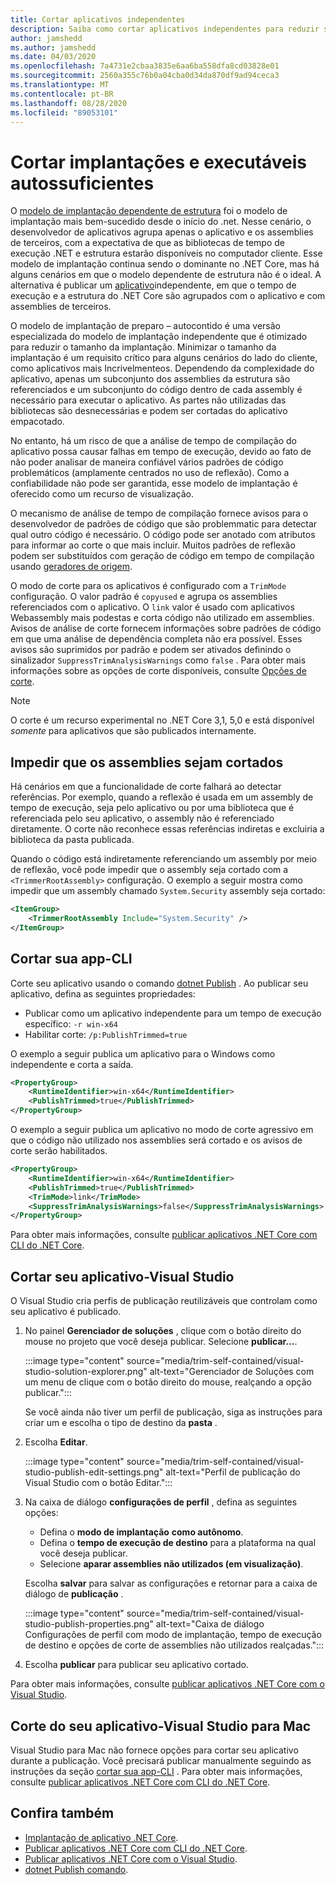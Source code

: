 ```yaml
---
title: Cortar aplicativos independentes
description: Saiba como cortar aplicativos independentes para reduzir seu tamanho. O .NET Core agrupa o tempo de execução com um aplicativo que é publicado de forma independente e, em geral, inclui mais do tempo de execução e, em seguida, é necessário.
author: jamshedd
ms.author: jamshedd
ms.date: 04/03/2020
ms.openlocfilehash: 7a4731e2cbaa3835e6aa6ba558dfa8cd03828e01
ms.sourcegitcommit: 2560a355c76b0a04cba0d34da870df9ad94ceca3
ms.translationtype: MT
ms.contentlocale: pt-BR
ms.lasthandoff: 08/28/2020
ms.locfileid: "89053101"
---
```

# <a name="trim-self-contained-deployments-and-executables"></a>Cortar implantações e executáveis autossuficientes

O [modelo de implantação dependente de estrutura](index.md#publish-framework-dependent) foi o modelo de implantação mais bem-sucedido desde o início do .net. Nesse cenário, o desenvolvedor de aplicativos agrupa apenas o aplicativo e os assemblies de terceiros, com a expectativa de que as bibliotecas de tempo de execução .NET e estrutura estarão disponíveis no computador cliente. Esse modelo de implantação continua sendo o dominante no .NET Core, mas há alguns cenários em que o modelo dependente de estrutura não é o ideal. A alternativa é publicar um [aplicativo](index.md#publish-self-contained)independente, em que o tempo de execução e a estrutura do .NET Core são agrupados com o aplicativo e com assemblies de terceiros.

O modelo de implantação de preparo – autocontido é uma versão especializada do modelo de implantação independente que é otimizado para reduzir o tamanho da implantação. Minimizar o tamanho da implantação é um requisito crítico para alguns cenários do lado do cliente, como aplicativos mais Incrivelmenteos. Dependendo da complexidade do aplicativo, apenas um subconjunto dos assemblies da estrutura são referenciados e um subconjunto do código dentro de cada assembly é necessário para executar o aplicativo. As partes não utilizadas das bibliotecas são desnecessárias e podem ser cortadas do aplicativo empacotado.

No entanto, há um risco de que a análise de tempo de compilação do aplicativo possa causar falhas em tempo de execução, devido ao fato de não poder analisar de maneira confiável vários padrões de código problemáticos (amplamente centrados no uso de reflexão). Como a confiabilidade não pode ser garantida, esse modelo de implantação é oferecido como um recurso de visualização.

O mecanismo de análise de tempo de compilação fornece avisos para o desenvolvedor de padrões de código que são problemmatic para detectar qual outro código é necessário. O código pode ser anotado com atributos para informar ao corte o que mais incluir. Muitos padrões de reflexão podem ser substituídos com geração de código em tempo de compilação usando [geradores de origem](https://github.com/dotnet/roslyn/blob/master/docs/features/source-generators.md).

O modo de corte para os aplicativos é configurado com a `TrimMode` configuração. O valor padrão é `copyused` e agrupa os assemblies referenciados com o aplicativo. O `link` valor é usado com aplicativos Webassembly mais podestas e corta código não utilizado em assemblies. Avisos de análise de corte fornecem informações sobre padrões de código em que uma análise de dependência completa não era possível. Esses avisos são suprimidos por padrão e podem ser ativados definindo o sinalizador `SuppressTrimAnalysisWarnings` como `false` . Para obter mais informações sobre as opções de corte disponíveis, consulte [Opções de corte](trimming-options.md).

> [!NOTE]
> O corte é um recurso experimental no .NET Core 3,1, 5,0 e está disponível _somente_ para aplicativos que são publicados internamente.

## <a name="prevent-assemblies-from-being-trimmed"></a>Impedir que os assemblies sejam cortados

Há cenários em que a funcionalidade de corte falhará ao detectar referências. Por exemplo, quando a reflexão é usada em um assembly de tempo de execução, seja pelo aplicativo ou por uma biblioteca que é referenciada pelo seu aplicativo, o assembly não é referenciado diretamente. O corte não reconhece essas referências indiretas e excluiria a biblioteca da pasta publicada.

Quando o código está indiretamente referenciando um assembly por meio de reflexão, você pode impedir que o assembly seja cortado com a `<TrimmerRootAssembly>` configuração. O exemplo a seguir mostra como impedir que um assembly chamado `System.Security` assembly seja cortado:

```xml
<ItemGroup>
    <TrimmerRootAssembly Include="System.Security" />
</ItemGroup>
```

## <a name="trim-your-app---cli"></a>Cortar sua app-CLI

Corte seu aplicativo usando o comando [dotnet Publish](../tools/dotnet-publish.md) . Ao publicar seu aplicativo, defina as seguintes propriedades:

- Publicar como um aplicativo independente para um tempo de execução específico: `-r win-x64`
- Habilitar corte: `/p:PublishTrimmed=true`

O exemplo a seguir publica um aplicativo para o Windows como independente e corta a saída.

```xml
<PropertyGroup>
    <RuntimeIdentifier>win-x64</RuntimeIdentifier>
    <PublishTrimmed>true</PublishTrimmed>
</PropertyGroup>
```

O exemplo a seguir publica um aplicativo no modo de corte agressivo em que o código não utilizado nos assemblies será cortado e os avisos de corte serão habilitados.

```xml
<PropertyGroup>
    <RuntimeIdentifier>win-x64</RuntimeIdentifier>
    <PublishTrimmed>true</PublishTrimmed>
    <TrimMode>link</TrimMode>
    <SuppressTrimAnalysisWarnings>false</SuppressTrimAnalysisWarnings>
</PropertyGroup>
```

Para obter mais informações, consulte [publicar aplicativos .NET Core com CLI do .NET Core](deploy-with-cli.md).

## <a name="trim-your-app---visual-studio"></a>Cortar seu aplicativo-Visual Studio

O Visual Studio cria perfis de publicação reutilizáveis que controlam como seu aplicativo é publicado.

01. No painel **Gerenciador de soluções** , clique com o botão direito do mouse no projeto que você deseja publicar. Selecione **publicar...**.

    :::image type="content" source="media/trim-self-contained/visual-studio-solution-explorer.png" alt-text="Gerenciador de Soluções com um menu de clique com o botão direito do mouse, realçando a opção publicar.":::

    Se você ainda não tiver um perfil de publicação, siga as instruções para criar um e escolha o tipo de destino da **pasta** .

01. Escolha **Editar**.

    :::image type="content" source="media/trim-self-contained/visual-studio-publish-edit-settings.png" alt-text="Perfil de publicação do Visual Studio com o botão Editar.":::

01. Na caixa de diálogo **configurações de perfil** , defina as seguintes opções:

    - Defina o **modo de implantação** **como autônomo**.
    - Defina o **tempo de execução de destino** para a plataforma na qual você deseja publicar.
    - Selecione **aparar assemblies não utilizados (em visualização)**.

    Escolha **salvar** para salvar as configurações e retornar para a caixa de diálogo de **publicação** .

    :::image type="content" source="media/trim-self-contained/visual-studio-publish-properties.png" alt-text="Caixa de diálogo Configurações de perfil com modo de implantação, tempo de execução de destino e opções de corte de assemblies não utilizados realçadas.":::

01. Escolha **publicar** para publicar seu aplicativo cortado.

Para obter mais informações, consulte [publicar aplicativos .NET Core com o Visual Studio](deploy-with-vs.md).

## <a name="trim-your-app---visual-studio-for-mac"></a>Corte do seu aplicativo-Visual Studio para Mac

Visual Studio para Mac não fornece opções para cortar seu aplicativo durante a publicação. Você precisará publicar manualmente seguindo as instruções da seção [cortar sua app-CLI](#trim-your-app---cli) . Para obter mais informações, consulte [publicar aplicativos .NET Core com CLI do .NET Core](deploy-with-cli.md).

## <a name="see-also"></a>Confira também

- [Implantação de aplicativo .NET Core](index.md).
- [Publicar aplicativos .NET Core com CLI do .NET Core](deploy-with-cli.md).
- [Publicar aplicativos .NET Core com o Visual Studio](deploy-with-vs.md).
- [dotnet Publish comando](../tools/dotnet-publish.md).
